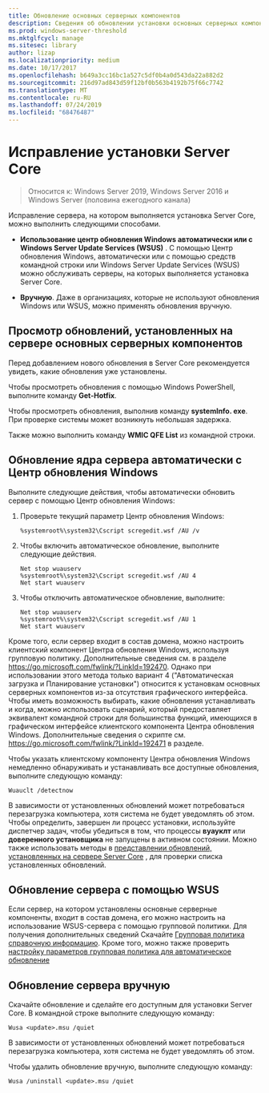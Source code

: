 ```yaml
---
title: Обновление основных серверных компонентов
description: Сведения об обновлении установки основных серверных компонентов Windows Server
ms.prod: windows-server-threshold
ms.mktglfcycl: manage
ms.sitesec: library
author: lizap
ms.localizationpriority: medium
ms.date: 10/17/2017
ms.openlocfilehash: b649a3cc16bc1a527c5df0b4a0d543da22a882d2
ms.sourcegitcommit: 216d97ad843d59f12bf0b563b4192b75f66c7742
ms.translationtype: MT
ms.contentlocale: ru-RU
ms.lasthandoff: 07/24/2019
ms.locfileid: "68476487"
---
```

# <a name="patch-a-server-core-installation"></a>Исправление установки Server Core

> Относится к: Windows Server 2019, Windows Server 2016 и Windows Server (половина ежегодного канала)

Исправление сервера, на котором выполняется установка Server Core, можно выполнить следующими способами.

- **Использование центр обновления Windows автоматически или с Windows Server Update Services (WSUS)** . С помощью Центр обновления Windows, автоматически или с помощью средств командной строки или Windows Server Update Services (WSUS) можно обслуживать серверы, на которых выполняется установка Server Core.

- **Вручную**. Даже в организациях, которые не используют обновления Windows или WSUS, можно применять обновления вручную.

## <a name="view-the-updates-installed-on-your-server-core-server"></a>Просмотр обновлений, установленных на сервере основных серверных компонентов
Перед добавлением нового обновления в Server Core рекомендуется увидеть, какие обновления уже установлены.

Чтобы просмотреть обновления с помощью Windows PowerShell, выполните команду **Get-Hotfix**.

Чтобы просмотреть обновления, выполнив команду **systemInfo. exe**. При проверке системы может возникнуть небольшая задержка.

Также можно выполнить команду **WMIC QFE List** из командной строки. 

## <a name="patch-server-core-automatically-with-windows-update"></a>Обновление ядра сервера автоматически с Центр обновления Windows

Выполните следующие действия, чтобы автоматически обновить сервер с помощью Центр обновления Windows:

1. Проверьте текущий параметр Центр обновления Windows:
   ```
   %systemroot%\system32\Cscript scregedit.wsf /AU /v 
   ```

2. Чтобы включить автоматическое обновление, выполните следующие действия.

   ```
   Net stop wuauserv 
   %systemroot%\system32\Cscript scregedit.wsf /AU 4 
   Net start wuauserv
   ```  

3. Чтобы отключить автоматическое обновление, выполните:

   ```
   Net stop wuauserv 
   %systemroot%\system32\Cscript scregedit.wsf /AU 1 
   Net start wuauserv 
   ```

Кроме того, если сервер входит в состав домена, можно настроить клиентский компонент Центра обновления Windows, используя групповую политику. Дополнительные сведения см. в разделе https://go.microsoft.com/fwlink/?LinkId=192470. Однако при использовании этого метода только вариант 4 ("Автоматическая загрузка и Планирование установки") относится к установкам основных серверных компонентов из-за отсутствия графического интерфейса. Чтобы иметь возможность выбирать, какие обновления устанавливать и когда, можно использовать сценарий, который предоставляет эквивалент командной строки для большинства функций, имеющихся в графическом интерфейсе клиентского компонента Центра обновления Windows. Дополнительные сведения о скрипте см. https://go.microsoft.com/fwlink/?LinkId=192471 в разделе.

Чтобы указать клиентскому компоненту Центра обновления Windows немедленно обнаруживать и устанавливать все доступные обновления, выполните следующую команду:

```
Wuauclt /detectnow 
```

В зависимости от установленных обновлений может потребоваться перезагрузка компьютера, хотя система не будет уведомлять об этом. Чтобы определить, завершен ли процесс установки, используйте диспетчер задач, чтобы убедиться в том, что процессы **вуауклт** или **доверенного установщика** не запущены в активном состоянии. Можно также использовать методы в [представлении обновлений, установленных на сервере Server Core](#view-the-updates-installed-on-your-server-core-server) , для проверки списка установленных обновлений.

## <a name="patch-the-server-with-wsus"></a>Обновление сервера с помощью WSUS 

Если сервер, на котором установлены основные серверные компоненты, входит в состав домена, его можно настроить на использование WSUS-сервера с помощью групповой политики. Для получения дополнительных сведений Скачайте [Групповая политика справочную информацию](https://www.microsoft.com/download/details.aspx?id=25250). Кроме того, можно также проверить [настройку параметров групповая политика для автоматическое обновление](../windows-server-update-services/deploy/4-configure-group-policy-settings-for-automatic-updates.md)

## <a name="patch-the-server-manually"></a>Обновление сервера вручную

Скачайте обновление и сделайте его доступным для установки Server Core.
В командной строке выполните следующую команду:

```
Wusa <update>.msu /quiet 
```

В зависимости от установленных обновлений может потребоваться перезагрузка компьютера, хотя система не будет уведомлять об этом.

Чтобы удалить обновление вручную, выполните следующую команду:

```
Wusa /uninstall <update>.msu /quiet 
```


